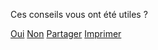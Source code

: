 <div class="feedback-component" data-feedback-transition-delay="500">
    <div class="feedback-question">
        <p>Ces conseils vous ont été utiles ?</p>
        <div class="feedback-controls">
            <a class="button button-outline button-feedback button-feedback-positif" data-feedback="positif" href="" role="button">Oui</a>
            <a class="button button-outline button-feedback button-feedback-negatif" data-feedback="negatif" href="" role="button">Non</a>
            <a class="button button-outline button-partager button-feedback-partager" href="" role="button">Partager</a>
            <a class="button button-outline button-imprimer button-feedback-imprimer js-impression" href="" role="button">Imprimer</a>
        </div>
    </div>
    <div class="feedback-form" hidden>
        <form>
            <fieldset>
                <p role="status">Merci pour votre retour.</p>
                <label for="message_conseils">Pouvez-vous nous en dire plus, afin que nous puissions améliorer ces conseils ?</label>
                <textarea id="message_conseils" name="message" rows="9" cols="20" required></textarea>
            </fieldset>
            <div class="form-controls">
                <input type="submit" class="button" value="Envoyer mes remarques">
            </div>
        </form>
        <p class="feedback-email">ou écrivez-nous à : <a href="mailto:contact@mesconseilscovid.fr">contact@mesconseilscovid.fr</a></p>
    </div>
    <div class="feedback-thankyou" hidden>
        <p role="status">
            Merci beaucoup pour votre message qui nous aidera à améliorer les conseils.
        </p>
    </div>
    <div class="feedback-partager" hidden>
        <p role="status">
            Faites connaître Mes Conseils Covid en partageant ce lien (votre situation personnelle ne sera pas transmise) :
        </p>
        <ul>
            <li>
                <a href="https://www.facebook.com/sharer.php?u=https%3A%2F%2Fmesconseilscovid.sante.gouv.fr%2F&t=Mes%20Conseils%20Covid%20%3A%20Des%20conseils%20personnels%20pour%20agir%20contre%20le%20virus" class="button button-outline button-feedback-social-facebook" target="_blank" rel="noopener noreferrer" data-service="facebook">sur Facebook</a>
            </li>
            <li>
                <a href="fb-messenger://share/?link=https%3A%2F%2Fmesconseilscovid.sante.gouv.fr%2F&app_id=199122945319221" class="button button-outline button-feedback-social-messenger" target="_blank" rel="noopener noreferrer" data-service="messenger">sur Messenger</a>
            </li>
            <li>
                <a href="https://wa.me/?text=Mes%20Conseils%20Covid%20%3A%20Des%20conseils%20personnels%20pour%20agir%20contre%20le%20virus%20%E2%80%94%20https%3A%2F%2Fmesconseilscovid.sante.gouv.fr%2F" class="button button-outline button-feedback-social-whatsapp" target="_blank" rel="noopener noreferrer" data-service="whatsapp">sur WhatsApp</a>
            </li>
        </ul>
    </div>
</div>
